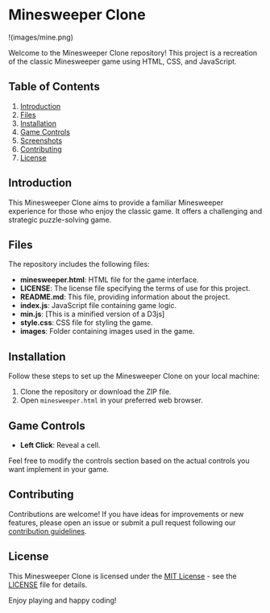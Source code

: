 # Minesweeper Clone

!(images/mine.png)

Welcome to the Minesweeper Clone repository! This project is a recreation of the classic Minesweeper game using HTML, CSS, and JavaScript.

## Table of Contents

1. [Introduction](#introduction)
2. [Files](#files)
3. [Installation](#installation)
4. [Game Controls](#game-controls)
5. [Screenshots](#screenshots)
6. [Contributing](#contributing)
7. [License](#license)

## Introduction

This Minesweeper Clone aims to provide a familiar Minesweeper experience for those who enjoy the classic game. It offers a challenging and strategic puzzle-solving game.

## Files

The repository includes the following files:

- **minesweeper.html**: HTML file for the game interface.
- **LICENSE**: The license file specifying the terms of use for this project.
- **README.md**: This file, providing information about the project.
- **index.js**: JavaScript file containing game logic.
- **min.js**: [This is a minified version of a D3js]
- **style.css**: CSS file for styling the game.
- **images**: Folder containing images used in the game.

## Installation

Follow these steps to set up the Minesweeper Clone on your local machine:

1. Clone the repository or download the ZIP file.
2. Open `minesweeper.html` in your preferred web browser.

## Game Controls

- **Left Click**: Reveal a cell.

Feel free to modify the controls section based on the actual controls you want implement in your game.


## Contributing

Contributions are welcome! If you have ideas for improvements or new features, please open an issue or submit a pull request following our [contribution guidelines](CONTRIBUTING.md).

## License

This Minesweeper Clone is licensed under the [MIT License](LICENSE) - see the [LICENSE](LICENSE) file for details.

Enjoy playing and happy coding!
